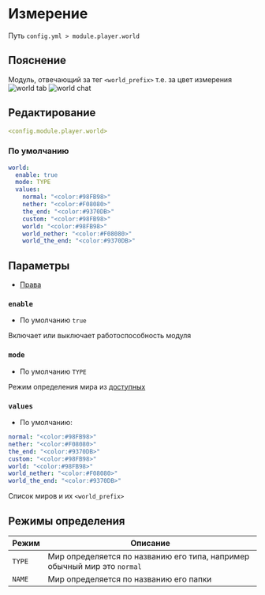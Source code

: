 # Измерение
Путь `config.yml > module.player.world`

## Пояснение
Модуль, отвечающий за тег `<world_prefix>` т.е. за цвет измерения
![world tab](/worldtab.png)
![world chat](/worldchat.png)

## Редактирование
```yaml
<config.module.player.world>
```

### По умолчанию
```yaml
world:
  enable: true
  mode: TYPE
  values:
    normal: "<color:#98FB98>"
    nether: "<color:#F08080>"
    the_end: "<color:#9370DB>"
    custom: "<color:#98FB98>"
    world: "<color:#98FB98>"
    world_nether: "<color:#F08080>"
    world_the_end: "<color:#9370DB>"
```

## Параметры

- [Права](/ru/permissions/module/player/world/)

### `enable`
- По умолчанию `true`

Включает или выключает работоспособность модуля

### `mode`
- По умолчанию `TYPE`

Режим определения мира из [доступных](#режимы-определения)

### `values`
- По умолчанию:
```yaml
normal: "<color:#98FB98>"
nether: "<color:#F08080>"
the_end: "<color:#9370DB>"
custom: "<color:#98FB98>"
world: "<color:#98FB98>"
world_nether: "<color:#F08080>"
world_the_end: "<color:#9370DB>"
```

Список миров и их `<world_prefix>`

## Режимы определения
| Режим    | Описание                                                                 |
|----------|--------------------------------------------------------------------------|
| `TYPE`   | Мир определяется по названию его типа, например обычный мир это `normal` |
| `NAME`   | Мир определяется по названию его папки                                   |